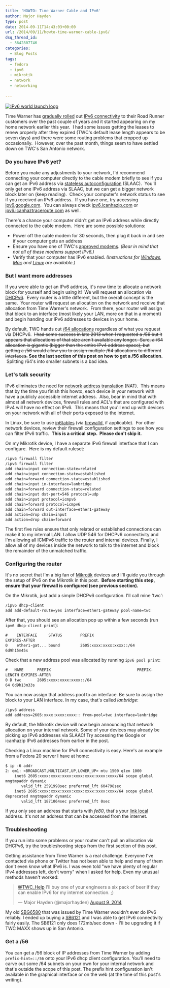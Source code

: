 ```yaml
---
title: 'HOWTO: Time Warner Cable and IPv6'
author: Major Hayden
type: post
date: 2014-09-11T14:43:03+00:00
url: /2014/09/11/howto-time-warner-cable-ipv6/
dsq_thread_id:
  - 3642807746
categories:
  - Blog Posts
tags:
  - fedora
  - ipv6
  - mikrotik
  - network
  - networking

---
```

[<img src="/wp-content/uploads/2014/09/logo-top-251x300.png" alt="IPv6 world launch logo" width="251" height="300" class="alignright size-medium wp-image-5211" srcset="/wp-content/uploads/2014/09/logo-top-251x300.png 251w, /wp-content/uploads/2014/09/logo-top.png 324w" sizes="(max-width: 251px) 100vw, 251px" />][1]

Time Warner has [gradually rolled][2] out [IPv6 connectivity][3] to their Road Runner customers over the past couple of years and it started appearing on my home network earlier this year.  I had some issues getting the leases to renew properly after they expired (TWC's default lease length appears to be seven days) and there were some routing problems that cropped up occasionally.  However, over the past month, things seem to have settled down on TWC's San Antonio network.

### Do you have IPv6 yet?

Before you make any adjustments to your network, I'd recommend connecting your computer directly to the cable modem briefly to see if you can get an IPv6 address via [stateless autoconfiguration][4] (SLAAC).  You'll only get one IPv6 address via SLAAC, but we can get a bigger network block later on (keep reading).  Check your computer's network status to see if you received an IPv6 address.  If you have one, try accessing [ipv6.google.com][5].  You can always check [ipv6.icanhazip.com][6] or [ipv6.icanhaztraceroute.com][7] as well.

There's a chance your computer didn't get an IPv6 address while directly connected to the cable modem.  Here are some possible solutions:

* Power off the cable modem for 30 seconds, then plug it back in and see if your computer gets an address
* Ensure you have one of TWC's [approved modems][8]. _(Bear in mind that not all of these modems support IPv6.)_
* Verify that your computer has IPv6 enabled. _(Instructions for [Windows][9], [Mac][10] and [Linux][11] are available.)_

### But I want more addresses

If you were able to get an IPv6 address, it's now time to allocate a network block for yourself and begin using it!  We will request an allocation via [DHCPv6][12].  Every router is a little different, but the overall concept is the same.  Your router will request an allocation on the network and receive that allocation from Time Warner's network.  From there, your router will assign that block to an interface (most likely your LAN, more on that in a moment) and begin handing our IPv6 addresses to devices in your home.

By default, TWC hands out [/64 allocations][13] regardless of what you request via DHCPv6.  <del datetime="2015-03-03T20:49:50+00:00">I had some success in late 2013 when I requested a /56 but it appears that allocations of that size aren't available any longer.  Sure, a /64 allocation is gigantic (bigger than the entire IPv4 address space), but getting a /56 would allow you to assign multiple /64 allocations to different interfaces.</del> **See the last section of this post on how to get a /56 allocation.**  Splitting /64's into smaller subnets is a bad idea.

### Let's talk security

IPv6 eliminates the need for [network address translation][14] (NAT).  This means that by the time you finish this howto, each device in your network with have a publicly accessible internet address.  Also, bear in mind that with almost all network devices, firewall rules and ACL's that are configured with IPv4 will have no effect on IPv6.  This means that you'll end up with devices on your network with all of their ports exposed to the internet.

In Linux, be sure to use [ip6tables][15] (via [firewalld][16], if applicable).  For other network devices, review their firewall configuration settings to see how you can filter IPv6 traffic.  **This is a critical step.  Please don't skip it.**

On my Mikrotik device, I have a separate IPv6 firewall interface that I can configure.  Here is my default ruleset:

```
/ipv6 firewall filter
/ipv6 firewall filter
add chain=input connection-state=related
add chain=input connection-state=established
add chain=forward connection-state=established
add chain=input in-interface=lanbridge
add chain=forward connection-state=related
add chain=input dst-port=546 protocol=udp
add chain=input protocol=icmpv6
add chain=forward protocol=icmpv6
add chain=forward out-interface=ether1-gateway
add action=drop chain=input
add action=drop chain=forward
```


The first five rules ensure that only related or established connections can make it to my internal LAN. I allow UDP 546 for DHCPv6 connectivity and I'm allowing all ICMPv6 traffic to the router and internal devices. Finally, I allow all of my devices inside the network to talk to the internet and block the remainder of the unmatched traffic.

### Configuring the router

It's no secret that I'm a big fan of [Mikrotik][17] devices and I'll guide you through the setup of IPv6 on the Mikrotik in this post.  **Before starting this step, ensure that your firewall is configured (see previous section).**

On the Mikrotik, just add a simple DHCPv6 configuration. I'll call mine 'twc':

```
/ipv6 dhcp-client
add add-default-route=yes interface=ether1-gateway pool-name=twc
```


After that, you should see an allocation pop up within a few seconds (run `ipv6 dhcp-client print`):

```
#    INTERFACE     STATUS        PREFIX                                      EXPIRES-AFTER
0    ether1-gat... bound         2605:xxxx:xxxx:xxxx::/64                    6d9h15m45s
```


Check that a new address pool was allocated by running `ipv6 pool print`:

```
#   NAME      PREFIX                                      PREFIX-LENGTH EXPIRES-AFTER
0 D twc       2605:xxxx:xxxx:xxxx::/64                               64 6d9h13m33s
```


You can now assign that address pool to an interface. Be sure to assign the block to your LAN interface. In my case, that's called _lanbridge_:

```
/ipv6 address
add address=2605:xxxx:xxxx:xxxx:: from-pool=twc interface=lanbridge
```


By default, the Mikrotik device will now begin announcing that network allocation on your internal network. Some of your devices may already be picking up IPv6 addresses via SLAAC! Try accessing the Google or icanhazip IPv6 addresses from earlier in the post.

Checking a Linux machine for IPv6 connectivity is easy. Here's an example from a Fedora 20 server I have at home:

```
$ ip -6 addr
2: em1: <BROADCAST,MULTICAST,UP,LOWER_UP> mtu 1500 qlen 1000
    inet6 2605:xxxx:xxxx:xxxx:xxxx:xxxx:xxxx:xxxx/64 scope global mngtmpaddr dynamic
       valid_lft 2591998sec preferred_lft 604798sec
    inet6 2605:xxxx:xxxx:xxxx:xxxx:xxxx:xxxx:xxxx/64 scope global deprecated mngtmpaddr dynamic
       valid_lft 1871064sec preferred_lft 0sec
```


If you only see an address that starts with _fe80_, that's your [link local][18] address. It's not an address that can be accessed from the internet.

### Troubleshooting

If you run into some problems or your router can't pull an allocation via DHCPv6, try the troubleshooting steps from the first section of this post.

Getting assistance from Time Warner is a real challenge. Everyone I've contacted via phone or Twitter has not been able to help and many of them don't even know what IPv6 is. I was even told "we have plenty of regular IPv4 addresses left, don't worry" when I asked for help. Even my unusual methods haven't worked:

<blockquote class="twitter-tweet tw-align-center" width="500">
  <p>
    <a href="https://twitter.com/TWC_Help">@TWC_Help</a> I'll buy one of your engineers a six pack of beer if they can enable IPv6 for my internet connection. ;)
  </p>

  <p>
    &mdash; Major Hayden (@majorhayden) <a href="https://twitter.com/majorhayden/status/498189483825983488">August 9, 2014</a>
  </p>
</blockquote>



My old [SBG6580][19] that was issued by Time Warner wouldn't ever do IPv6 reliably. I ended up buying a [SB6121][20] and I was able to get IPv6 connectivity fairly easily. The SB6121 only does 172mb/sec down - I'll be upgrading it if TWC MAXX shows up in San Antonio.

### Get a /56

You can get a /56 block of IP addresses from Time Warner by adding `prefix-hint=::/56` onto your IPv6 dhcp client configuration. You'll need to carve out some /64 subnets on your own for your internal network and that's outside the scope of this post. The prefix hint configuration isn't available in the graphical interface or on the web (at the time of this post's writing).

 [1]: /wp-content/uploads/2014/09/logo-top.png
 [2]: http://www.twcableuntangled.com/2014/03/what-is-ipv6-twc-upgrades-the-internet/
 [3]: https://en.wikipedia.org/wiki/IPv6
 [4]: https://en.wikipedia.org/wiki/IPv6#Stateless_address_autoconfiguration_.28SLAAC.29
 [5]: http://ipv6.google.com/
 [6]: http://ipv6.icanhazip.com
 [7]: http://ipv6.icanhaztraceroute.com
 [8]: http://www.timewarnercable.com/en/support/internet/topics/buy-your-modem.html
 [9]: http://windows.microsoft.com/en-us/windows/ipv6-faq
 [10]: http://support.apple.com/kb/HT4667
 [11]: http://www.linux.com/learn/tutorials/428331-ipv6-crash-course-for-linux
 [12]: https://en.wikipedia.org/wiki/DHCPv6
 [13]: https://en.wikipedia.org/wiki/IPv6_subnetting_reference
 [14]: https://en.wikipedia.org/wiki/Network_address_translation
 [15]: http://ipset.netfilter.org/ip6tables.man.html
 [16]: https://fedoraproject.org/wiki/FirewallD
 [17]: https://www.roc-noc.com/Mikrotik-Desktop-Routers/
 [18]: https://en.wikipedia.org/wiki/Link-local_address
 [19]: http://www.timewarnercable.com/en/residential-home/support/faqs/faqs-equipment-and-instruction-manuals/modems/motorola/motorola-surfboard-sbg6580.html
 [20]: http://www.newegg.com/Product/Product.aspx?Item=N82E16825122015
